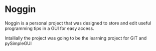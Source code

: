 # Noggin

Noggin is a personal project that was designed to store and edit useful programming tips in a GUI for easy access.

Intallially the project was going to be the learning project for GIT and pySimpleGUI